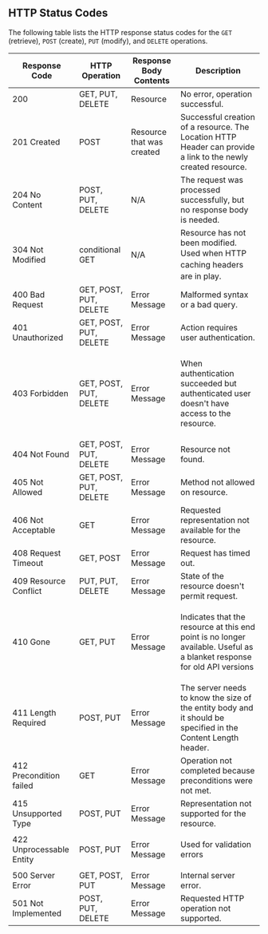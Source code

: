 ## HTTP Status Codes
The following table lists the HTTP response status codes for the `GET` (retrieve), `POST` (create), `PUT` (modify), and `DELETE` operations.

<div><table><colgroup><col><col><col><col></colgroup><thead><tr><th>Response Code</th><th>HTTP Operation</th><th>Response Body Contents</th><th>Description</th></tr></thead><tbody><tr><td>200</td><td>GET, PUT, DELETE</td><td>Resource</td><td>No error, operation successful.</td></tr><tr><td>201 Created</td><td>POST</td><td>Resource that was created</td><td>Successful creation of a resource. The Location HTTP Header can provide a link to the newly created resource.</td></tr><tr><td>204 No Content</td><td>POST, PUT, DELETE</td><td>N/A</td><td>The request was processed successfully, but no response body is needed.</td></tr><tr><td>304 Not Modified</td><td>conditional GET</td><td>N/A</td><td>Resource has not been modified. <span style="line-height: 1.4285;">Used when HTTP caching headers are in play.</span></td></tr><tr><td>400 Bad Request</td><td>GET, POST, PUT, DELETE</td><td>Error Message</td><td>Malformed syntax or a bad query.</td></tr><tr><td>401 Unauthorized</td><td>GET, POST, PUT, DELETE</td><td>Error Message</td><td>Action requires user authentication.</td></tr><tr><td>403 Forbidden</td><td>GET, POST, PUT, DELETE</td><td>Error Message</td><td>

When authentication succeeded but authenticated user doesn't have access to the resource.

</td></tr><tr><td>404 Not Found</td><td>GET, POST, PUT, DELETE</td><td>Error Message</td><td>Resource not found.</td></tr><tr><td>405 Not Allowed</td><td>GET, POST, PUT, DELETE</td><td>Error Message</td><td>Method not allowed on resource.</td></tr><tr><td>406 Not Acceptable</td><td>GET</td><td>Error Message</td><td>Requested representation not available for the resource.</td></tr><tr><td>408 Request Timeout</td><td>GET, POST</td><td>Error Message</td><td>Request has timed out.</td></tr><tr><td>409 Resource Conflict</td><td>PUT, PUT, DELETE</td><td>Error Message</td><td>State of the resource doesn't permit request.</td></tr><tr><td>410 Gone</td><td>GET, PUT</td><td>Error Message</td><td>

Indicates that the resource at this end point is no longer available. Useful as a blanket response for old API versions

</td></tr><tr><td>411 Length Required</td><td>POST, PUT</td><td>Error Message</td><td>The server needs to know the size of the entity body and it should be specified in the Content Length header.</td></tr><tr><td>412 Precondition failed</td><td>GET</td><td>Error Message</td><td>Operation not completed because preconditions were not met.</td></tr><tr><td>415 Unsupported Type</td><td>POST, PUT</td><td>Error Message</td><td>Representation not supported for the resource.</td></tr><tr><td>422 Unprocessable Entity</td><td>POST, PUT</td><td>Error Message</td><td>

Used for validation errors

</td></tr><tr><td>500 Server Error</td><td>GET, POST, PUT</td><td>Error Message</td><td>Internal server error.</td></tr><tr><td>501 Not Implemented</td><td>POST, PUT, DELETE</td><td>Error Message</td><td>Requested HTTP operation not supported.</td></tr></tbody></table></div>
